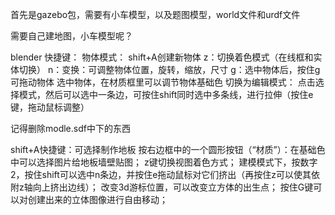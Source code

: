

首先是gazebo包，需要有小车模型，以及题图模型，world文件和urdf文件

需要自己建地图，小车模型呢？


blender
快捷键：
物体模式：
	shift+A创建新物体
	z：切换着色模式（在线框和实体切换）
	n：变换：可调整物体位置，旋转，缩放，尺寸
	g：选中物体后，按住g可拖动物体
选中物体，在材质框里可以调节物体基础色
切换为编辑模式：
	点击选择模式，然后可以选中一条边，可按住shift同时选中多条线，进行拉伸（按住e键，拖动鼠标调整）

记得删除modle.sdf中<material>下的东西

shift+A快捷键：可选择制作地板
按右边框中的一个圆形按钮（“材质”）：在基础色中可以选择图片给地板墙壁贴图；
z键切换视图着色方式；
建模模式下，按数字2，按住shift可以选中n条边，并按住e拖动鼠标对它们挤出（再按住z可以使其依附z轴向上挤出边线）；
改变3d游标位置，可以改变立方体的出生点；
按住G键可以对创建出来的立体图像进行自由移动；

